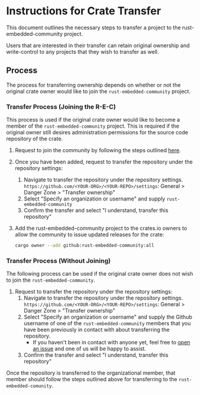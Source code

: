 # Instructions for Crate Transfer

This document outlines the necessary steps to transfer a project to the rust-embedded-community
project.

Users that are interested in their transfer can retain original ownership and write-control to any
projects that they wish to transfer as well.

## Process

The process for transferring ownership depends on whether or not the original crate owner would like
to join the `rust-embedded-community` project.

### Transfer Process (Joining the R-E-C)

This process is used if the original crate owner would like to become a member of the
`rust-embedded-community` project. This is required if the original owner still desires
administration permissions for the source code repository of the crate.

1. Request to join the community by following the steps outlined [here](README.md#joining-the-community).
1. Once you have been added, request to transfer the repository under the repository settings:
    1. Navigate to transfer the repository under the repository settings.
    `https://github.com/<YOUR-ORG>/<YOUR-REPO>/settings`: General > Danger Zone > "Transfer
    ownership"
    2. Select "Specify an organization or username" and supply `rust-embedded-community`
    3. Confirm the transfer and select "I understand, transfer this repository"

2. Add the rust-embedded-community project to the crates.io owners to allow the community
   to issue updated releases for the crate:
   ```sh
   cargo owner --add github:rust-embedded-community:all
   ```

### Transfer Process (Without Joining)

The following process can be used if the original crate owner does not wish to join the
`rust-embedded-community`.

1. Request to transfer the repository under the repository settings:
    1. Navigate to transfer the repository under the repository settings.
    `https://github.com/<YOUR-ORG>/<YOUR-REPO>/settings`: General > Danger Zone > "Transfer
    ownership"
    2. Select "Specify an organization or username" and supply the Github username of one of the
       `rust-embedded-community` members that you have been previously in contact with about
       transferring the repository.
        * If you haven't been in contact with anyone yet, feel free to [open an issue](https://github.com/rust-embedded-community/meta/issues/new) and one of us will be
        happy to assist.
    3. Confirm the transfer and select "I understand, transfer this repository"

Once the repository is transferred to the organizational member, that member should follow the steps
outlined above for transferring to the `rust-embedded-comunity`.
